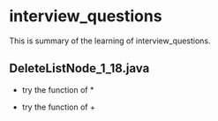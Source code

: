 # interview_questions
This is summary of the learning of interview_questions.


## DeleteListNode_1_18.java
* try the function of *
+ try the function of +
